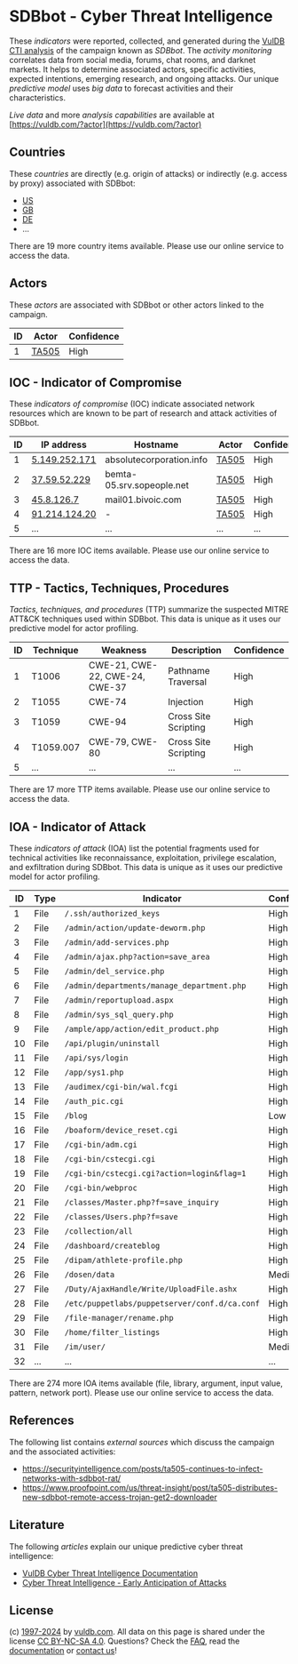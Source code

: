 # SDBbot - Cyber Threat Intelligence

These _indicators_ were reported, collected, and generated during the [VulDB CTI analysis](https://vuldb.com/?kb.cti) of the campaign known as _SDBbot_. The _activity monitoring_ correlates data from social media, forums, chat rooms, and darknet markets. It helps to determine associated actors, specific activities, expected intentions, emerging research, and ongoing attacks. Our unique _predictive model_ uses _big data_ to forecast activities and their characteristics.

_Live data_ and more _analysis capabilities_ are available at [https://vuldb.com/?actor](https://vuldb.com/?actor)

## Countries

These _countries_ are directly (e.g. origin of attacks) or indirectly (e.g. access by proxy) associated with SDBbot:

* [US](https://vuldb.com/?country.us)
* [GB](https://vuldb.com/?country.gb)
* [DE](https://vuldb.com/?country.de)
* ...

There are 19 more country items available. Please use our online service to access the data.

## Actors

These _actors_ are associated with SDBbot or other actors linked to the campaign.

ID | Actor | Confidence
-- | ----- | ----------
1 | [TA505](https://vuldb.com/?actor.ta505) | High

## IOC - Indicator of Compromise

These _indicators of compromise_ (IOC) indicate associated network resources which are known to be part of research and attack activities of SDBbot.

ID | IP address | Hostname | Actor | Confidence
-- | ---------- | -------- | ----- | ----------
1 | [5.149.252.171](https://vuldb.com/?ip.5.149.252.171) | absolutecorporation.info | [TA505](https://vuldb.com/?actor.ta505) | High
2 | [37.59.52.229](https://vuldb.com/?ip.37.59.52.229) | bemta-05.srv.sopeople.net | [TA505](https://vuldb.com/?actor.ta505) | High
3 | [45.8.126.7](https://vuldb.com/?ip.45.8.126.7) | mail01.bivoic.com | [TA505](https://vuldb.com/?actor.ta505) | High
4 | [91.214.124.20](https://vuldb.com/?ip.91.214.124.20) | - | [TA505](https://vuldb.com/?actor.ta505) | High
5 | ... | ... | ... | ...

There are 16 more IOC items available. Please use our online service to access the data.

## TTP - Tactics, Techniques, Procedures

_Tactics, techniques, and procedures_ (TTP) summarize the suspected MITRE ATT&CK techniques used within SDBbot. This data is unique as it uses our predictive model for actor profiling.

ID | Technique | Weakness | Description | Confidence
-- | --------- | -------- | ----------- | ----------
1 | T1006 | CWE-21, CWE-22, CWE-24, CWE-37 | Pathname Traversal | High
2 | T1055 | CWE-74 | Injection | High
3 | T1059 | CWE-94 | Cross Site Scripting | High
4 | T1059.007 | CWE-79, CWE-80 | Cross Site Scripting | High
5 | ... | ... | ... | ...

There are 17 more TTP items available. Please use our online service to access the data.

## IOA - Indicator of Attack

These _indicators of attack_ (IOA) list the potential fragments used for technical activities like reconnaissance, exploitation, privilege escalation, and exfiltration during SDBbot. This data is unique as it uses our predictive model for actor profiling.

ID | Type | Indicator | Confidence
-- | ---- | --------- | ----------
1 | File | `/.ssh/authorized_keys` | High
2 | File | `/admin/action/update-deworm.php` | High
3 | File | `/admin/add-services.php` | High
4 | File | `/admin/ajax.php?action=save_area` | High
5 | File | `/admin/del_service.php` | High
6 | File | `/admin/departments/manage_department.php` | High
7 | File | `/admin/reportupload.aspx` | High
8 | File | `/admin/sys_sql_query.php` | High
9 | File | `/ample/app/action/edit_product.php` | High
10 | File | `/api/plugin/uninstall` | High
11 | File | `/api/sys/login` | High
12 | File | `/app/sys1.php` | High
13 | File | `/audimex/cgi-bin/wal.fcgi` | High
14 | File | `/auth_pic.cgi` | High
15 | File | `/blog` | Low
16 | File | `/boaform/device_reset.cgi` | High
17 | File | `/cgi-bin/adm.cgi` | High
18 | File | `/cgi-bin/cstecgi.cgi` | High
19 | File | `/cgi-bin/cstecgi.cgi?action=login&flag=1` | High
20 | File | `/cgi-bin/webproc` | High
21 | File | `/classes/Master.php?f=save_inquiry` | High
22 | File | `/classes/Users.php?f=save` | High
23 | File | `/collection/all` | High
24 | File | `/dashboard/createblog` | High
25 | File | `/dipam/athlete-profile.php` | High
26 | File | `/dosen/data` | Medium
27 | File | `/Duty/AjaxHandle/Write/UploadFile.ashx` | High
28 | File | `/etc/puppetlabs/puppetserver/conf.d/ca.conf` | High
29 | File | `/file-manager/rename.php` | High
30 | File | `/home/filter_listings` | High
31 | File | `/im/user/` | Medium
32 | ... | ... | ...

There are 274 more IOA items available (file, library, argument, input value, pattern, network port). Please use our online service to access the data.

## References

The following list contains _external sources_ which discuss the campaign and the associated activities:

* https://securityintelligence.com/posts/ta505-continues-to-infect-networks-with-sdbbot-rat/
* https://www.proofpoint.com/us/threat-insight/post/ta505-distributes-new-sdbbot-remote-access-trojan-get2-downloader

## Literature

The following _articles_ explain our unique predictive cyber threat intelligence:

* [VulDB Cyber Threat Intelligence Documentation](https://vuldb.com/?kb.cti)
* [Cyber Threat Intelligence - Early Anticipation of Attacks](https://www.scip.ch/en/?labs.20201022)

## License

(c) [1997-2024](https://vuldb.com/?kb.changelog) by [vuldb.com](https://vuldb.com/?kb.about). All data on this page is shared under the license [CC BY-NC-SA 4.0](https://creativecommons.org/licenses/by-nc-sa/4.0/). Questions? Check the [FAQ](https://vuldb.com/?kb.faq), read the [documentation](https://vuldb.com/?kb) or [contact us](https://vuldb.com/?contact)!

